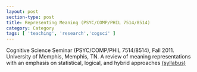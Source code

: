 ```yaml
---
layout: post
section-type: post
title: Representing Meaning (PSYC/COMP/PHIL 7514/8514)
category: Category
tags: [ 'teaching', 'research','cogsci' ]
---
```

Cognitive Science Seminar (PSYC/COMP/PHIL 7514/8514), Fall 2011. University of Memphis, Memphis, TN. A review of meaning representations with an emphasis on statistical, logical, and hybrid approaches  [(syllabus)](https://umdrive.memphis.edu/aolney/public/Teaching/cogsci_f11_syllabus.pdf)

